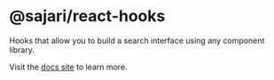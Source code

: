 # @sajari/react-hooks

Hooks that allow you to build a search interface using any component library.

Visit the [docs site](https://react.docs.sajari.com) to learn more.
